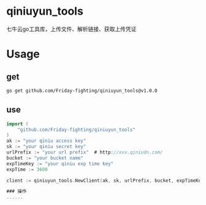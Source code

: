 # qiniuyun_tools
七牛云go工具库，上传文件、解析链接、获取上传凭证


# Usage

## get
```bash
go get github.com/Friday-fighting/qiniuyun_tools@v1.0.0
```

## use
```go
import (
    "github.com/Friday-fighting/qiniuyun_tools"
)
ak := "your qiniu access key"
sk := "your qiniu secret key"
urlPrefix := "your url prefix"  # http://xxx.qiniudn.com/
bucket := "your bucket name"
expTimeKey := "your qiniu exp time key"
expTime := 3600

client := qiniuyun_tools.NewClient(ak, sk, urlPrefix, bucket, expTimeKey, expTime)

### 操作
......

```